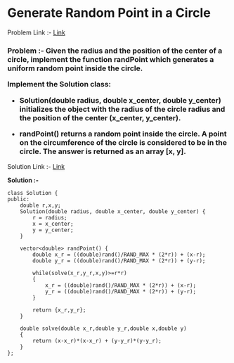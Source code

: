 # Generate Random Point in a Circle

Problem Link :- [Link](https://leetcode.com/problems/generate-random-point-in-a-circle/)

<h3>
Problem :- Given the radius and the position of the center of a circle, implement the function randPoint which generates a uniform random point inside the circle.

Implement the Solution class:

  * Solution(double radius, double x_center, double y_center) initializes the object with the radius of the circle radius and the position of the center (x_center, y_center).
  
  * randPoint() returns a random point inside the circle. A point on the circumference of the circle is considered to be in the circle. The answer is returned as an array [x, y].
</h3>

Solution Link :- [Link](https://leetcode.com/problems/generate-random-point-in-a-circle/submissions/886409060/)

**Solution :-**
```
class Solution {
public:
    double r,x,y;
    Solution(double radius, double x_center, double y_center) {
        r = radius;
        x = x_center;
        y = y_center;
    }
    
    vector<double> randPoint() {
        double x_r = ((double)rand()/RAND_MAX * (2*r)) + (x-r);
        double y_r = ((double)rand()/RAND_MAX * (2*r)) + (y-r);
        
        while(solve(x_r,y_r,x,y)>=r*r)
        {
            x_r = ((double)rand()/RAND_MAX * (2*r)) + (x-r);
            y_r = ((double)rand()/RAND_MAX * (2*r)) + (y-r);
        }
        
        return {x_r,y_r};
    }
    
    double solve(double x_r,double y_r,double x,double y)
    {
        return (x-x_r)*(x-x_r) + (y-y_r)*(y-y_r);
    }
};
```
